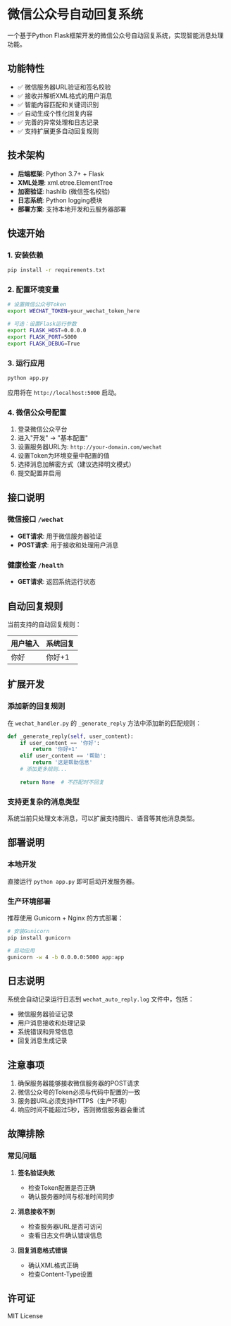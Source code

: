 # 微信公众号自动回复系统

一个基于Python Flask框架开发的微信公众号自动回复系统，实现智能消息处理功能。

## 功能特性

- ✅ 微信服务器URL验证和签名校验
- ✅ 接收并解析XML格式的用户消息
- ✅ 智能内容匹配和关键词识别
- ✅ 自动生成个性化回复内容
- ✅ 完善的异常处理和日志记录
- ✅ 支持扩展更多自动回复规则

## 技术架构

- **后端框架**: Python 3.7+ + Flask
- **XML处理**: xml.etree.ElementTree
- **加密验证**: hashlib (微信签名校验)
- **日志系统**: Python logging模块
- **部署方案**: 支持本地开发和云服务器部署

## 快速开始

### 1. 安装依赖

```bash
pip install -r requirements.txt
```

### 2. 配置环境变量

```bash
# 设置微信公众号Token
export WECHAT_TOKEN=your_wechat_token_here

# 可选：设置Flask运行参数
export FLASK_HOST=0.0.0.0
export FLASK_PORT=5000
export FLASK_DEBUG=True
```

### 3. 运行应用

```bash
python app.py
```

应用将在 `http://localhost:5000` 启动。

### 4. 微信公众号配置

1. 登录微信公众平台
2. 进入"开发" -> "基本配置"
3. 设置服务器URL为: `http://your-domain.com/wechat`
4. 设置Token为环境变量中配置的值
5. 选择消息加解密方式（建议选择明文模式）
6. 提交配置并启用

## 接口说明

### 微信接口 `/wechat`

- **GET请求**: 用于微信服务器验证
- **POST请求**: 用于接收和处理用户消息

### 健康检查 `/health`

- **GET请求**: 返回系统运行状态

## 自动回复规则

当前支持的自动回复规则：

| 用户输入 | 系统回复 |
|---------|---------|
| 你好    | 你好+1  |

## 扩展开发

### 添加新的回复规则

在 `wechat_handler.py` 的 `_generate_reply` 方法中添加新的匹配规则：

```python
def _generate_reply(self, user_content):
    if user_content == '你好':
        return '你好+1'
    elif user_content == '帮助':
        return '这是帮助信息'
    # 添加更多规则...
    
    return None  # 不匹配时不回复
```

### 支持更复杂的消息类型

系统当前只处理文本消息，可以扩展支持图片、语音等其他消息类型。

## 部署说明

### 本地开发

直接运行 `python app.py` 即可启动开发服务器。

### 生产环境部署

推荐使用 Gunicorn + Nginx 的方式部署：

```bash
# 安装Gunicorn
pip install gunicorn

# 启动应用
gunicorn -w 4 -b 0.0.0.0:5000 app:app
```

## 日志说明

系统会自动记录运行日志到 `wechat_auto_reply.log` 文件中，包括：

- 微信服务器验证记录
- 用户消息接收和处理记录
- 系统错误和异常信息
- 回复消息生成记录

## 注意事项

1. 确保服务器能够接收微信服务器的POST请求
2. 微信公众号的Token必须与代码中配置的一致
3. 服务器URL必须支持HTTPS（生产环境）
4. 响应时间不能超过5秒，否则微信服务器会重试

## 故障排除

### 常见问题

1. **签名验证失败**
   - 检查Token配置是否正确
   - 确认服务器时间与标准时间同步

2. **消息接收不到**
   - 检查服务器URL是否可访问
   - 查看日志文件确认错误信息

3. **回复消息格式错误**
   - 确认XML格式正确
   - 检查Content-Type设置

## 许可证

MIT License